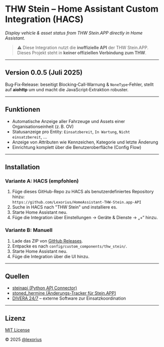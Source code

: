 # THW Stein – Home Assistant Custom Integration (HACS)

*Display vehicle & asset status from THW Stein.APP directly in Home Assistant.*

> ⚠️ Diese Integration nutzt die **inoffizielle API** der THW Stein.APP. Dieses Projekt steht in **keiner offiziellen Verbindung zum THW**.

---

## Version 0.0.5 (Juli 2025)
Bug‑Fix‑Release: beseitigt Blocking‑Call‑Warnung & `NoneType`‑Fehler, stellt auf **aiohttp** um und macht die JavaScript‑Extraktion robuster.

---

## Funktionen
- Automatische Anzeige aller Fahrzeuge und Assets einer Organisationseinheit (z. B. OV)
- Statusanzeige pro Entity: `Einsatzbereit`, `In Wartung`, `Nicht einsatzbereit`, ...
- Anzeige von Attributen wie Kennzeichen, Kategorie und letzte Änderung
- Einrichtung komplett über die Benutzeroberfläche (Config Flow)

---

## Installation
### Variante A: HACS (empfohlen)
1. Füge dieses GitHub-Repo zu HACS als benutzerdefiniertes Repository hinzu:  
   `https://github.com/Lexorius/HomeAssistant-THW-Stein.app-API`
2. Suche in HACS nach "THW Stein" und installiere es.
3. Starte Home Assistant neu.
4. Füge die Integration über Einstellungen → Geräte & Dienste → „+“ hinzu.

### Variante B: Manuell
1. Lade das ZIP von [GitHub Releases](https://github.com/Lexorius/HomeAssistant-THW-Stein.app-API/releases).
2. Entpacke es nach `config/custom_components/thw_stein/`.
3. Starte Home Assistant neu.
4. Füge die Integration über die UI hinzu.

---

## Quellen
- [steinapi (Python API Connector)](https://github.com/oscarminus/steinapi)
- [stoned_hermine (Änderungs-Tracker für Stein.APP)](https://github.com/peacekiller/stoned_hermine)
- [DIVERA 24/7](https://www.divera247.de/) – externe Software zur Einsatzkoordination

---

## Lizenz
[MIT License](LICENSE)

© 2025 [@lexorius](https://github.com/lexorius)

